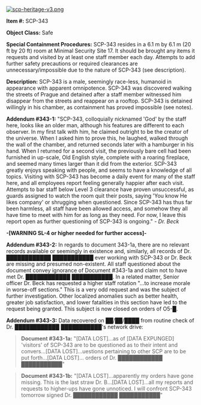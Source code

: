 [![scp-heritage-v3.png](http://scp-wiki.wdfiles.com/local--files/component:heritage-rating/scp-heritage-v3.png)](/heritage-collection-arc)

**Item #:** SCP-343

**Object Class:** Safe

**Special Containment Procedures:** SCP-343 resides in a 6.1 m by 6.1 m (20 ft by 20 ft) room at Minimal Security Site 17. It should be brought any items it requests and visited by at least one staff member each day. Attempts to add further safety precautions or required clearances are unnecessary/impossible due to the nature of SCP-343 (see description).

**Description:** SCP-343 is a male, seemingly race-less, humanoid in appearance with apparent omnipotence. SCP-343 was discovered walking the streets of Prague and detained after a staff member witnessed him disappear from the streets and reappear on a rooftop. SCP-343 is detained willingly in his chamber, as containment has proved impossible (see notes).

**Addendum #343-1:** "SCP-343, colloquially nicknamed 'God' by the staff here, looks like an older man, although his features are different to each observer. In my first talk with him, he claimed outright to be the creator of the universe. When I asked him to prove this, he laughed, walked through the wall of the chamber, and returned seconds later with a hamburger in his hand. When I returned for a second visit, the previously bare cell had been furnished in up-scale, Old English style, complete with a roaring fireplace, and seemed many times larger than it did from the exterior. SCP-343 greatly enjoys speaking with people, and seems to have a knowledge of all topics. Visiting with SCP-343 has become a daily event for many of the staff here, and all employees report feeling generally happier after each visit. Attempts to bar staff below Level 3 clearance have proven unsuccessful, as guards assigned to watch the room quit their posts, saying 'You know He likes company' or shrugging when questioned. Since SCP-343 has thus far been harmless, all staff have been allowed access, and somehow they all have time to meet with him for as long as they need. For now, I leave this report open as further questioning of SCP-343 is ongoing." _\- Dr. Beck_

**\-\[WARNING SL-4 or higher needed for further access\]-**

**Addendum #343-2:** In regards to document 343-1a, there are no relevant records available or seemingly in existence and, similarly, all records of Dr. ████████████ ███████████ ever working with SCP-343 or Dr. Beck are missing and presumed non-existent. All staff questioned about the document convey ignorance of Document #343-1a and claim not to have met Dr. ████████████ ███████████. In a related matter, Senior officer Dr. Beck has requested a higher staff rotation "…to increase morale in worse-off sections." This is a very odd request and was the subject of further investigation. Other localized anomalies such as better health, greater job satisfaction, and lower fatalities in this section have led to the request being granted. This subject is now closed on orders of O5-█.

**Addendum #343-3:** Data recovered on ██/██/████ from routine check of Dr. ████████████ ███████████'s network drive:

> **Document #343-1a:** "\[DATA LOST\]…as of \[DATA EXPUNGED\] 'visitors' of SCP-343 are to be questioned as to their intent and convers…\[DATA LOST\]…uestions pertaining to other SCP are to be put forth…\[DATA LOST\]… orders of Dr. ████████████ ███████████"

> **Document #343-1b:** "\[DATA LOST\]…apparently my orders have gone missing. This is the last straw Dr. B…\[DATA LOST\]…all my reports and requests to higher-ups have gone unnoticed. I will confront SCP-343 tomorrow signed Dr. ████████████ ███████████"